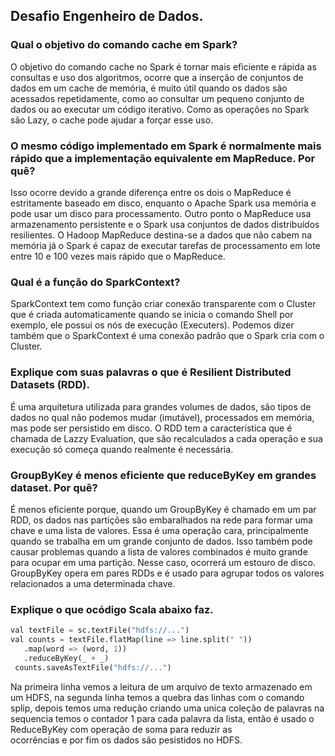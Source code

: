## Desafio Engenheiro de Dados.

### Qual o objetivo do comando cache em Spark?
O objetivo do comando cache no Spark é tornar mais eficiente e rápida as consultas e uso dos algoritmos, ocorre que a inserção de conjuntos de dados em um cache de memória, é muito útil quando os dados são acessados repetidamente, como ao consultar um pequeno conjunto de dados ou ao executar um código iterativo. Como as operações no Spark são Lazy, o cache pode ajudar a forçar esse uso.

 ### O mesmo código implementado em Spark é normalmente mais rápido que a implementação equivalente em MapReduce.  Por quê?
Isso ocorre devido a grande diferença entre os dois o MapReduce é estritamente baseado em disco, enquanto o Apache Spark usa memória e pode usar um disco para processamento. Outro ponto o MapReduce usa armazenamento persistente e o Spark usa conjuntos de dados distribuídos resilientes. O Hadoop MapReduce destina-se a dados que não cabem na memória já o Spark é capaz de executar tarefas de processamento em lote entre 10 e 100 vezes mais rápido que o MapReduce.

### Qual é a função do SparkContext?
SparkContext tem como função criar conexão transparente com o Cluster que é criada automaticamente quando se inicia o comando Shell por exemplo, ele possui os nós de execução (Executers). Podemos dizer também que o SparkContext é uma conexão padrão que o Spark cria com o Cluster.

### Explique com suas palavras o que é Resilient Distributed Datasets (RDD).
É uma arquitetura utilizada para grandes volumes de dados, são tipos de dados no qual não podemos mudar (imutável), processados em memória, mas pode ser persistido em disco. O RDD tem a característica que é chamada de Lazzy Evaluation, que são recalculados a cada operação e sua execução só começa quando realmente é necessária.

### GroupByKey é menos eficiente que reduceByKey em grandes dataset.  Por quê?
É menos eficiente porque, quando um GroupByKey é chamado em um par RDD, os dados nas partições são embaralhados na rede para formar uma chave e uma lista de valores. Essa é uma operação cara, principalmente quando se trabalha em um grande conjunto de dados. Isso também pode causar problemas quando a lista de valores combinados é muito grande para ocupar em uma partição. Nesse caso, ocorrerá um estouro de disco. GroupByKey opera em pares RDDs e é usado para agrupar todos os valores relacionados a uma determinada chave.

### Explique​ ​o​ ​que​ ​o​ ​código​ ​Scala​ ​abaixo​ ​faz. 

```python
val​​ ​​textFile​​ ​​=​​ ​​sc​.​textFile​(​"hdfs://..."​) 
val​​ ​​counts​​ ​​=​​ ​​textFile​.​flatMap​(​line​​ ​​=>​​ ​​line​.​split​(​"​ ​"​))
 ​ ​​ ​.​map​(​word​​ ​​=>​​ ​​(​word​,​​ ​​1​)) ​ ​​ ​​ ​​ ​​ ​​ ​​ ​​ ​​ ​​ ​​ ​​ ​​ ​​ ​​ ​​ ​​ ​​
   .​reduceByKey​(​_​​ ​​+​​ ​​_​) 
 counts​.​saveAsTextFile​(​"hdfs://..."​)
 ```
 
Na primeira linha vemos a leitura de um arquivo de 
texto armazenado em um HDFS, na segunda linha 
temos a quebra das linhas com o comando splip, depois temos uma redução 
criando uma unica coleção de palavras 
na sequencia temos o contador 1 para
cada palavra da lista, então é usado o ReduceByKey com operação de soma para reduzir as  
ocorrências e por fim os dados são pesistidos no HDFS.
